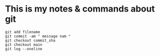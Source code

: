 # This is my notes & commands about git
```
git add filename
git commit -am " message nam "
git checkout commit_sha
git checkout main
git log --oneline 
```
